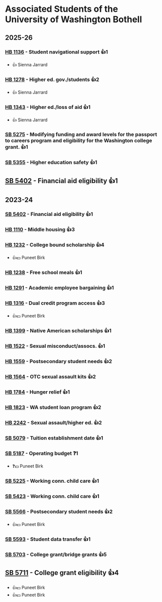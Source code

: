 # Associated Students of the University of Washington Bothell
## 2025-26

### [HB 1136](/bill/2025-26/hb/1136/) - Student navigational support 👍1  
* 👍 Sienna Jarrard

### [HB 1278](/bill/2025-26/hb/1278/) - Higher ed. gov./students 👍2  
* 👍 Sienna Jarrard

### [HB 1343](/bill/2025-26/hb/1343/) - Higher ed./loss of aid 👍1  
* 👍 Sienna Jarrard

### [SB 5275](/bill/2025-26/sb/5275/) - Modifying funding and award levels for the passport to careers program and eligibility for the Washington college grant. 👍1  

### [SB 5355](/bill/2025-26/sb/5355/) - Higher education safety 👍1  

## [SB 5402](/bill/2025-26/sb/5402/) - Financial aid eligibility 👍1  

## 2023-24

### [SB 5402](/bill/2023-24/sb/5402/) - Financial aid eligibility 👍1  

### [HB 1110](/bill/2023-24/hb/1110/) - Middle housing 👍3  

### [HB 1232](/bill/2023-24/hb/1232/) - College bound scholarship 👍4  
* 👍💵 Puneet Birk

### [HB 1238](/bill/2023-24/hb/1238/) - Free school meals 👍1  

### [HB 1291](/bill/2023-24/hb/1291/) - Academic employee bargaining 👍1  

### [HB 1316](/bill/2023-24/hb/1316/) - Dual credit program access 👍3  
* 👍💵 Puneet Birk

### [HB 1399](/bill/2023-24/hb/1399/) - Native American scholarships 👍1  

### [HB 1522](/bill/2023-24/hb/1522/) - Sexual misconduct/assocs. 👍1  

### [HB 1559](/bill/2023-24/hb/1559/) - Postsecondary student needs 👍2  

### [HB 1564](/bill/2023-24/hb/1564/) - OTC sexual assault kits 👍2  

### [HB 1784](/bill/2023-24/hb/1784/) - Hunger relief 👍1  

### [HB 1823](/bill/2023-24/hb/1823/) - WA student loan program 👍2  

### [HB 2242](/bill/2023-24/hb/2242/) - Sexual assault/higher ed. 👍2  

### [SB 5079](/bill/2023-24/sb/5079/) - Tuition establishment date 👍1  

### [SB 5187](/bill/2023-24/sb/5187/) - Operating budget   ❓1
* ❓💵 Puneet Birk

### [SB 5225](/bill/2023-24/sb/5225/) - Working conn. child care 👍1  

### [SB 5423](/bill/2023-24/sb/5423/) - Working conn. child care 👍1  

### [SB 5566](/bill/2023-24/sb/5566/) - Postsecondary student needs 👍2  
* 👍💵 Puneet Birk

### [SB 5593](/bill/2023-24/sb/5593/) - Student data transfer 👍1  

### [SB 5703](/bill/2023-24/sb/5703/) - College grant/bridge grants 👍5  

## [SB 5711](/bill/2023-24/sb/5711/) - College grant eligibility 👍4  
* 👍💵 Puneet Birk
* 👍💵 Puneet Birk

